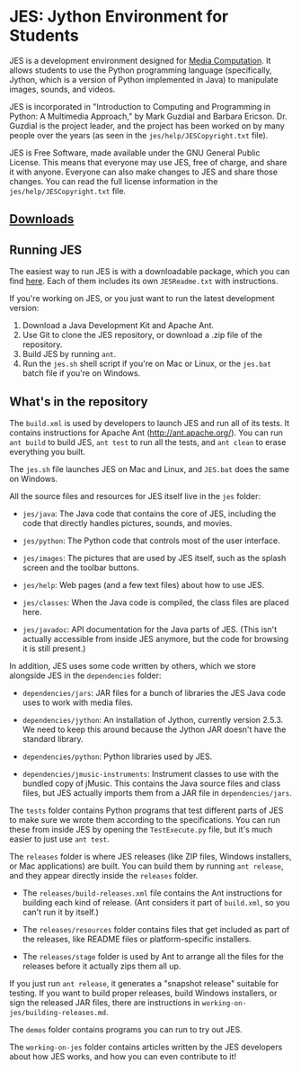 JES: Jython Environment for Students
====================================
JES is a development environment designed for [Media Computation][].
It allows students to use the Python programming language (specifically,
Jython, which is a version of Python implemented in Java) to manipulate
images, sounds, and videos.

[Media Computation]: http://mediacomputation.org/

JES is incorporated in "Introduction to Computing and Programming in Python:
A Multimedia Approach," by Mark Guzdial and Barbara Ericson. Dr. Guzdial
is the project leader, and the project has been worked on by many people
over the years (as seen in the `jes/help/JESCopyright.txt` file).

JES is Free Software, made available under the GNU General Public License.
This means that everyone may use JES, free of charge, and share it with
anyone. Everyone can also make changes to JES and share those changes.
You can read the full license information in the `jes/help/JESCopyright.txt`
file.

[download]: https://github.com/jschoeny/jes-dark-qol/releases
[Downloads][download]
---------------------

Running JES
-----------
The easiest way to run JES is with a downloadable package,
which you can find [here][download].
Each of them includes its own `JESReadme.txt` with instructions.

If you're working on JES, or you just want to run the latest development
version:

1.  Download a Java Development Kit and Apache Ant.
2.  Use Git to clone the JES repository, or download a .zip file of the
    repository.
3.  Build JES by running `ant`.
4.  Run the `jes.sh` shell script if you're on Mac or Linux,
    or the `jes.bat` batch file if you're on Windows.


What's in the repository
------------------------
The `build.xml` is used by developers to launch JES and run all of its tests.
It contains instructions for Apache Ant (http://ant.apache.org/).
You can run `ant build` to build JES, `ant test` to run all the tests, and
`ant clean` to erase everything you built.

The `jes.sh` file launches JES on Mac and Linux, and `JES.bat` does the same
on Windows.

All the source files and resources for JES itself live in the `jes` folder:

* `jes/java`: The Java code that contains the core of JES, including the
  code that directly handles pictures, sounds, and movies.

* `jes/python`: The Python code that controls most of the user interface.

* `jes/images`: The pictures that are used by JES itself, such as the
  splash screen and the toolbar buttons.

* `jes/help`: Web pages (and a few text files) about how to use JES.

* `jes/classes`: When the Java code is compiled, the class files are placed
  here.

* `jes/javadoc`: API documentation for the Java parts of JES.
  (This isn't actually accessible from inside JES anymore, but the code
  for browsing it is still present.)

In addition, JES uses some code written by others, which we store alongside
JES in the `dependencies` folder:

* `dependencies/jars`: JAR files for a bunch of libraries the JES Java code
  uses to work with media files.

* `dependencies/jython`: An installation of Jython, currently version 2.5.3.
  We need to keep this around because the Jython JAR doesn't have the
  standard library.

* `dependencies/python`: Python libraries used by JES.

* `dependencies/jmusic-instruments`: Instrument classes to use with the
  bundled copy of jMusic. This contains the Java source files and class files,
  but JES actually imports them from a JAR file in `dependencies/jars`.

The `tests` folder contains Python programs that test different parts of JES
to make sure we wrote them according to the specifications.
You can run these from inside JES by opening the `TestExecute.py` file,
but it's much easier to just use `ant test`.

The `releases` folder is where JES releases (like ZIP files, Windows
installers, or Mac applications) are built. You can build them by running
`ant release`, and they appear directly inside the `releases` folder.

* The `releases/build-releases.xml` file contains the Ant instructions for
  building each kind of release. (Ant considers it part of `build.xml`,
  so you can't run it by itself.)

* The `releases/resources` folder contains files that get included as part
  of the releases, like README files or platform-specific installers.

* The `releases/stage` folder is used by Ant to arrange all the files for the
  releases before it actually zips them all up.

If you just run `ant release`, it generates a "snapshot release" suitable
for testing. If you want to build proper releases, build Windows installers,
or sign the released JAR files, there are instructions in
`working-on-jes/building-releases.md`.

The `demos` folder contains programs you can run to try out JES.

The `working-on-jes` folder contains articles written by the JES developers
about how JES works, and how you can even contribute to it!
